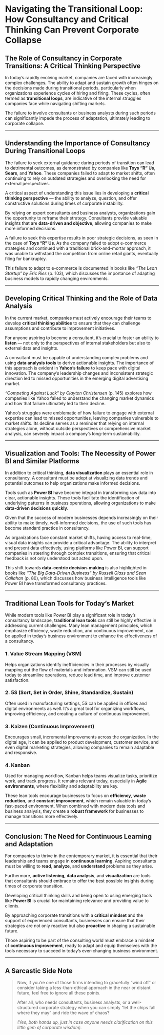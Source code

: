 # Navigating the Transitional Loop: How Consultancy and Critical Thinking Can Prevent Corporate Collapse

## The Role of Consultancy in Corporate Transitions: A Critical Thinking Perspective

In today’s rapidly evolving market, companies are faced with increasingly complex challenges. The ability to adapt and sustain growth often hinges on the decisions made during transitional periods, particularly when organizations experience cycles of hiring and firing. These cycles, often termed as **transitional loops**, are indicative of the internal struggles companies face while navigating shifting markets. 

The failure to involve consultants or business analysts during such periods can significantly impede the process of adaptation, ultimately leading to corporate collapse.

---

## Understanding the Importance of Consultancy During Transitional Loops

The failure to seek external guidance during periods of transition can lead to detrimental outcomes, as demonstrated by companies like **Toys “R” Us**, **Sears**, and **Yahoo**. These companies failed to adapt to market shifts, often continuing to rely on outdated strategies and overlooking the need for external perspectives.

A critical aspect of understanding this issue lies in developing a **critical thinking perspective** — the ability to analyze, question, and offer constructive solutions during times of corporate instability.

By relying on expert consultants and business analysts, organizations gain the opportunity to reframe their strategy. Consultants provide valuable insights that are **data-driven and objective**, allowing companies to make more informed decisions.

A failure to seek this expertise results in poor strategic decisions, as seen in the case of **Toys “R” Us**. As the company failed to adopt e-commerce strategies and continued with a traditional brick-and-mortar approach, it was unable to withstand the competition from online retail giants, eventually filing for bankruptcy. 

This failure to adapt to e-commerce is documented in books like *“The Lean Startup” by Eric Ries* (p. 103), which discusses the importance of adapting business models to rapidly changing environments.

---

## Developing Critical Thinking and the Role of Data Analysis

In the current market, companies must actively encourage their teams to develop **critical thinking abilities** to ensure that they can challenge assumptions and contribute to improvement initiatives. 

For anyone aspiring to become a consultant, it’s crucial to foster an ability to **listen** — not only to the perspectives of internal stakeholders but also to external data and insights.

A consultant must be capable of understanding complex problems and using **data analysis tools** to derive actionable insights. The importance of this approach is evident in **Yahoo’s failure** to keep pace with digital innovation. The company’s leadership changes and inconsistent strategic direction led to missed opportunities in the emerging digital advertising market. 

*“Competing Against Luck” by Clayton Christensen* (p. 145) explores how companies like Yahoo failed to understand the changing market dynamics and how that failure ultimately led to their decline. 

Yahoo’s struggles were emblematic of how failure to engage with external expertise can lead to missed opportunities, leaving companies vulnerable to market shifts. Its decline serves as a reminder that relying on internal strategies alone, without outside perspectives or comprehensive market analysis, can severely impact a company’s long-term sustainability.

---

## Visualization and Tools: The Necessity of Power BI and Similar Platforms

In addition to critical thinking, **data visualization** plays an essential role in consultancy. A consultant must be adept at visualizing data trends and potential outcomes to help organizations make informed decisions.

Tools such as **Power BI** have become integral in transforming raw data into clear, actionable insights. These tools facilitate the identification of underlying patterns in business operations, allowing organizations to make **data-driven decisions quickly**.

Given that the success of modern businesses depends increasingly on their ability to make timely, well-informed decisions, the use of such tools has become standard practice in consultancy. 

As organizations face constant market shifts, having access to real-time, visual data insights can provide a critical advantage. The ability to interpret and present data effectively, using platforms like Power BI, can support companies in steering through complex transitions, ensuring that critical feedback is not only understood but acted upon.

This shift towards **data-centric decision-making** is also highlighted in books like *“The Big Data-Driven Business” by Russell Glass and Sean Callahan* (p. 80), which discusses how business intelligence tools like Power BI have transformed consultancy practices.

---

## Traditional Lean Tools for Today’s Market

While modern tools like Power BI play a significant role in today’s consultancy landscape, **traditional lean tools** can still be highly effective in addressing current challenges. Many lean management principles, which emphasize efficiency, waste reduction, and continuous improvement, can be applied in today’s business environment to enhance the effectiveness of a consultancy.

### 1. Value Stream Mapping (VSM)
Helps organizations identify inefficiencies in their processes by visually mapping out the flow of materials and information. VSM can still be used today to streamline operations, reduce lead time, and improve customer satisfaction.

### 2. 5S (Sort, Set in Order, Shine, Standardize, Sustain)
Often used in manufacturing settings, 5S can be applied in offices and digital environments as well. It’s a great tool for organizing workflows, improving efficiency, and creating a culture of continuous improvement.

### 3. Kaizen (Continuous Improvement)
Encourages small, incremental improvements across the organization. In the digital age, it can be applied to product development, customer service, and even digital marketing strategies, allowing companies to remain adaptable and responsive.

### 4. Kanban
Used for managing workflow, Kanban helps teams visualize tasks, prioritize work, and track progress. It remains relevant today, especially in **Agile environments**, where flexibility and adaptability are key.

These lean tools encourage businesses to focus on **efficiency**, **waste reduction**, and **constant improvement**, which remain valuable in today’s fast-paced environment. When combined with modern data tools and business analysis, they create a **robust framework** for businesses to manage transitions more effectively.

---

## Conclusion: The Need for Continuous Learning and Adaptation

For companies to thrive in the contemporary market, it is essential that their leadership and teams engage in **continuous learning**. Aspiring consultants must be willing to **read**, **analyze**, and **understand** problems as they arise.

Furthermore, **active listening**, **data analysis**, and **visualization** are tools that consultants should embrace to offer the best possible insights during times of corporate transition.

Developing critical thinking skills and being open to using emerging tools like **Power BI** is crucial for maintaining relevance and providing value to clients.

By approaching corporate transitions with a **critical mindset** and the support of experienced consultants, businesses can ensure that their strategies are not only reactive but also **proactive** in shaping a sustainable future.

Those aspiring to be part of the consulting world must embrace a mindset of **continuous improvement**, ready to adapt and equip themselves with the tools necessary to succeed in today’s ever-changing business environment.

---

## A Sarcastic Side Note

> Now, if you’re one of those firms intending to gracefully “wind off” or consider taking a less-than-ethical approach in the near or distant future, feel free to ignore all these points.  
> 
> After all, who needs consultants, business analysts, or a well-structured corporate strategy when you can simply “let the chips fall where they may” and ride the wave of chaos?  
> 
> *(Yes, both hands up, just in case anyone needs clarification on this little gem of corporate wisdom).*
